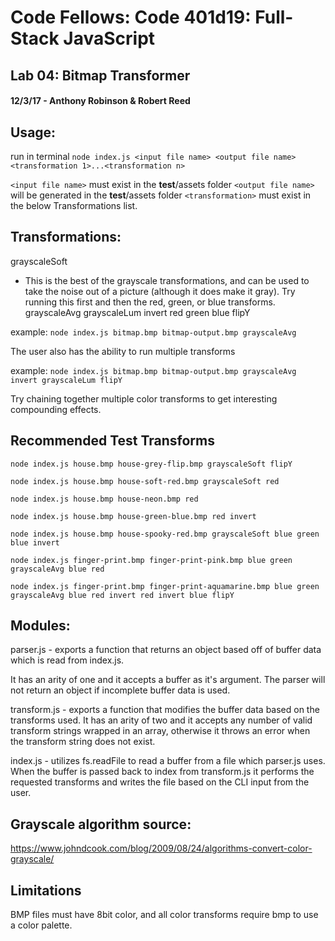 # Code Fellows: Code 401d19: Full-Stack JavaScript
## Lab 04: Bitmap Transformer
#### 12/3/17 - Anthony Robinson & Robert Reed


## Usage:
run in terminal `node index.js <input file name> <output file name> <transformation 1>...<transformation n>`

`<input file name>` must exist in the __test__/assets folder
`<output file name>` will be generated in the __test__/assets folder
`<transformation>` must exist in the below Transformations list.

## Transformations:
grayscaleSoft  
  - This is the best of the grayscale transformations, and can be used to take the noise out of a picture (although it does make it gray). Try running this first and then the red, green, or blue transforms.
grayscaleAvg
grayscaleLum
invert
red
green
blue
flipY

example: `node index.js bitmap.bmp bitmap-output.bmp grayscaleAvg`

The user also has the ability to run multiple transforms

example: `node index.js bitmap.bmp bitmap-output.bmp grayscaleAvg invert grayscaleLum flipY`

Try chaining together multiple color transforms to get interesting compounding effects.

## Recommended Test Transforms

`node index.js house.bmp house-grey-flip.bmp grayscaleSoft flipY`

`node index.js house.bmp house-soft-red.bmp grayscaleSoft red`

`node index.js house.bmp house-neon.bmp red`

`node index.js house.bmp house-green-blue.bmp red invert`

`node index.js house.bmp house-spooky-red.bmp grayscaleSoft blue green blue invert`

`node index.js finger-print.bmp finger-print-pink.bmp blue green grayscaleAvg blue red`

`node index.js finger-print.bmp finger-print-aquamarine.bmp blue green grayscaleAvg blue red invert red invert blue flipY`

## Modules:

parser.js - exports a function that returns an object based off of buffer data which is read from index.js.

It has an arity of one and it accepts a buffer as it's argument. The parser will not return an object if incomplete buffer data is used.

transform.js - exports a function that modifies the buffer data based on the transforms used. It has an arity of two and it accepts any number of valid transform strings wrapped in an array, otherwise it throws an error when the transform string does not exist.

index.js - utilizes fs.readFile to read a buffer from a file which parser.js uses. When the buffer is passed back to index from transform.js it performs the requested transforms and writes the file based on the CLI input from the user.

## Grayscale algorithm source:
https://www.johndcook.com/blog/2009/08/24/algorithms-convert-color-grayscale/

## Limitations

BMP files must have 8bit color, and all color transforms require bmp to use a color palette.